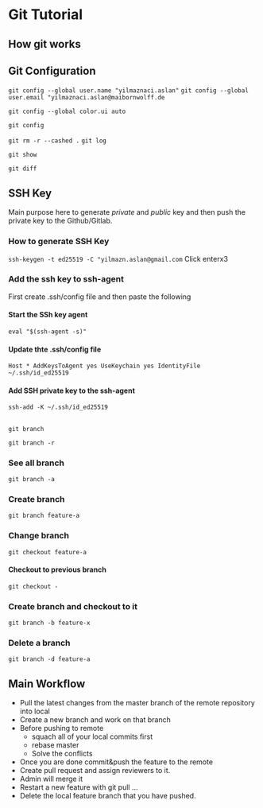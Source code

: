 # Git Tutorial

## How git works
## Git Configuration

`git config --global user.name "yilmaznaci.aslan"`
`git config --global user.email "yilmaznaci.aslan@maibornwolff.de`

`git config --global color.ui auto`

`git config`

`git rm -r --cashed .`
`git log`

`git show`

`git diff`

## SSH Key
Main purpose here to generate *private* and *public* key and then push the private key to the Github/Gitlab.

### How to generate SSH Key
`ssh-keygen -t ed25519 -C "yilmazn.aslan@gmail.com`
Click enterx3

### Add the ssh key to ssh-agent
First create .ssh/config file and then paste the following
#### Start the SSh key agent
`eval "$(ssh-agent -s)"`

#### Update thte .ssh/config file
`Host *
  AddKeysToAgent yes
  UseKeychain yes
  IdentityFile ~/.ssh/id_ed25519
`
#### Add SSH private key to the ssh-agent
`ssh-add -K ~/.ssh/id_ed25519`


##

`git branch`

`git branch -r`

### See all branch
`git branch -a`

### Create branch
`git branch feature-a`

### Change branch
`git checkout feature-a `

#### Checkout to previous branch
`git checkout -`

### Create branch and checkout to it
`git branch -b feature-x`

### Delete a branch
`git branch -d feature-a`

## Main Workflow
- Pull the latest changes from the master branch of the remote repository into local
- Create a new branch and work on that branch
- Before pushing to remote 
    - squach all of your local commits first 
    - rebase master
    - Solve the conflicts
- Once you are done commit&push the feature to the remote 
- Create pull request and assign reviewers to it.
- Admin will merge it
- Restart a new feature with git pull ...
- Delete the local feature branch that you have pushed.